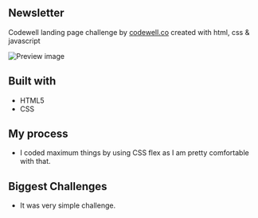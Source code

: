 ## Newsletter

Codewell landing page challenge by [codewell.co](https://www.codewell.cc/) created with html, css & javascript

![Preview image](/Assets/preview.png)

## Built with
- HTML5
- CSS

## My process

- I coded maximum things by using CSS flex as I am pretty comfortable with that.

## Biggest Challenges

- It was very simple challenge. 
 

